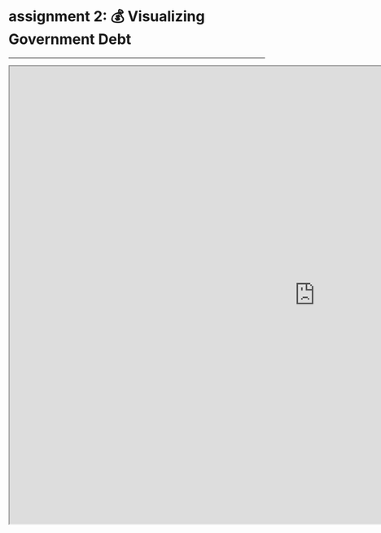 # assignment 2: 💰 Visualizing Government Debt 
---
<center><iframe src="https://data.oecd.org/chart/6Y4W" width="1200" height="900" style="border: 10" mozallowfullscreen="true" webkitallowfullscreen="true" allowfullscreen="true"><a href="https://data.oecd.org/chart/6Y4W" target="_blank">OECD Chart: General government debt, Total, % of GDP, Annual, 2019</a></iframe></center>
